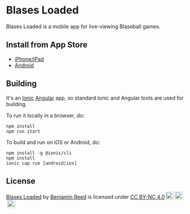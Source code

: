 # Blases Loaded

Blases Loaded is a mobile app for live-viewing Blaseball games.

## Install from App Store

* [iPhone/iPad](https://apps.apple.com/us/app/id1529695719)
* [Android](https://play.google.com/store/apps/details?id=com.raccoonfink.blobile)

## Building

It's an [Ionic](https://ionicframework.com/) [Angular](https://angular.io/) app, so standard Ionic and Angular tools are used for building.

To run it locally in a browser, do:

```shell
npm install
npm run start
```

To build and run on iOS or Android, do:

```shell
npm install -g @ionic/cli
npm install
ionic cap run [android|ios]
```

## License

<p xmlns:dct="http://purl.org/dc/terms/" xmlns:cc="http://creativecommons.org/ns#" class="license-text"><a rel="cc:attributionURL" property="dct:title" href="https://github.com/RangerRick/blobile">Blases Loaded</a> by <a rel="cc:attributionURL dct:creator" property="cc:attributionName" href="https://github.com/RangerRick">Benjamin Reed</a> is licensed under <a rel="license" href="https://creativecommons.org/licenses/by-nc/4.0">CC BY-NC 4.0<img style="height:22px!important;margin-left:3px;vertical-align:text-bottom;" src="https://mirrors.creativecommons.org/presskit/icons/cc.svg?ref=chooser-v1" /><img style="height:22px!important;margin-left:3px;vertical-align:text-bottom;" src="https://mirrors.creativecommons.org/presskit/icons/by.svg?ref=chooser-v1" /><img style="height:22px!important;margin-left:3px;vertical-align:text-bottom;" src="https://mirrors.creativecommons.org/presskit/icons/nc.svg?ref=chooser-v1" /></a></p>
